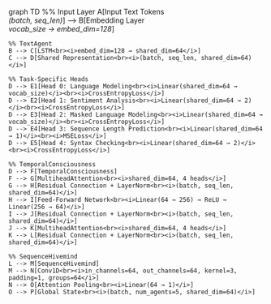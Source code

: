 graph TD
    %% Input Layer
    A[Input Text Tokens<br><i>(batch, seq_len)</i>] --> B[Embedding Layer<br><i>vocab_size → embed_dim=128</i>]
    
    %% TextAgent
    B --> C[LSTM<br><i>embed_dim=128 → shared_dim=64</i>]
    C --> D[Shared Representation<br><i>(batch, seq_len, shared_dim=64)</i>]
    
    %% Task-Specific Heads
    D --> E1[Head 0: Language Modeling<br><i>Linear(shared_dim=64 → vocab_size)</i><br><i>CrossEntropyLoss</i>]
    D --> E2[Head 1: Sentiment Analysis<br><i>Linear(shared_dim=64 → 2)</i><br><i>CrossEntropyLoss</i>]
    D --> E3[Head 2: Masked Language Modeling<br><i>Linear(shared_dim=64 → vocab_size)</i><br><i>CrossEntropyLoss</i>]
    D --> E4[Head 3: Sequence Length Prediction<br><i>Linear(shared_dim=64 → 1)</i><br><i>MSELoss</i>]
    D --> E5[Head 4: Syntax Checking<br><i>Linear(shared_dim=64 → 2)</i><br><i>CrossEntropyLoss</i>]
    
    %% TemporalConsciousness
    D --> F[TemporalConsciousness]
    F --> G[MultiheadAttention<br><i>shared_dim=64, 4 heads</i>]
    G --> H[Residual Connection + LayerNorm<br><i>(batch, seq_len, shared_dim=64)</i>]
    H --> I[Feed-Forward Network<br><i>Linear(64 → 256) → ReLU → Linear(256 → 64)</i>]
    I --> J[Residual Connection + LayerNorm<br><i>(batch, seq_len, shared_dim=64)</i>]
    J --> K[MultiheadAttention<br><i>shared_dim=64, 4 heads</i>]
    K --> L[Residual Connection + LayerNorm<br><i>(batch, seq_len, shared_dim=64)</i>]
    
    %% SequenceHivemind
    L --> M[SequenceHivemind]
    M --> N[Conv1D<br><i>in_channels=64, out_channels=64, kernel=3, padding=1, groups=64</i>]
    N --> O[Attention Pooling<br><i>Linear(64 → 1)</i>]
    O --> P[Global State<br><i>(batch, num_agents=5, shared_dim=64)</i>]
